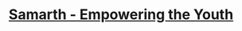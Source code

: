 

<div align=center><a href="https://samarthtmsl.github.io/"><h1>Samarth - Empowering the Youth</h1></a></div>
